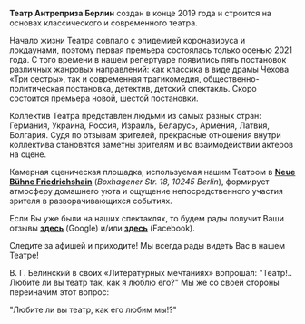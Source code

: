 <b class="big-font">Театр Антреприза Берлин</b> создан в конце 2019 года и строится на основах классического и современного театра.

Начало жизни Театра совпало с эпидемией коронавируса и локдаунами, поэтому первая премьера состоялась только осенью 2021 года. С того времени в нашем репертуаре появились пять постановок различных жанровых направлений: как классика в виде драмы Чехова «Три сестры», так и современная трагикомедия, общественно-политическая постановка, детектив, детский спектакль. Скоро состоится премьера новой, шестой постановки.

Коллектив Театра представлен людьми из самых разных стран: Германия, Украина, Россия, Израиль, Беларусь, Армения, Латвия, Болгария. Судя по отзывам зрителей, прекрасные отношения внутри коллектива становятся заметны зрителям и во взаимодействии актеров на сцене.

Камерная сценическая площадка, используемая нашим Театром в <a href="https://www.neue-buehne-friedrichshain.de" target="_blank"	rel="noopener external"><b>Neue Bühne Friedrichshain</b></a> (<i>Boxhagener Str. 18, 10245 Berlin</i>), формирует атмосферу домашнего уюта и ощущение непосредственного участия зрителя в разворачивающихся событиях.

Если Вы уже были на наших спектаклях, то будем рады получит Ваши отзывы <a href="https://g.page/r/CXSamsbDK3NlEBI/review" target="_blank"	rel="noopener external"><b>здесь</b></a> (Google) и/или <a href=" https://www.facebook.com/AntreprizaBerlin/reviews" target="_blank"	rel="noopener external"><b>здесь</b></a> (Facebook).

Следите за афишей и приходите! Мы всегда рады видеть Вас в нашем Театре!

В. Г. Белинский в своих «Литературных мечтаниях» вопрошал: "Театр!.. Любите ли вы театр так, как я люблю его?" Мы же со своей стороны переиначим этот вопрос:

<div class="motto">"Любите ли вы театр, как его любим мы!?"</div>
